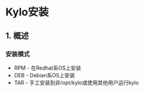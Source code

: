 # Kylo安装
## 1. 概述
### 安装模式
* RPM - 在Redhat系OS上安装
* DEB - Debian系OS上安装
* TAR - 手工安装到非/opt/kylo或使用其他用户运行kylo


